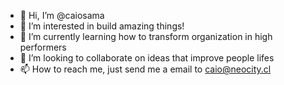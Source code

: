 - 👋 Hi, I’m @caiosama
- 👀 I’m interested in build amazing things! 
- 🌱 I’m currently learning how to transform organization in high performers
- 💞️ I’m looking to collaborate on ideas that improve people lifes
- 📫 How to reach me, just send me a email to caio@neocity.cl

<!---
caiosama/caiosama is a ✨ special ✨ repository because its `README.md` (this file) appears on your GitHub profile.
You can click the Preview link to take a look at your changes.
--->
